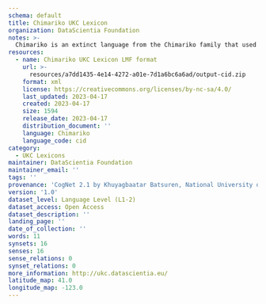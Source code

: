 ```yaml
---
schema: default
title: Chimariko UKC Lexicon
organization: DataScientia Foundation
notes: >-
  Chimariko is an extinct language from the Chimariko family that used to be spoken in North America. The UKC Lexicon of Chimariko is represented as a lexico-semantic network. It consists of words, word senses, synsets, as well as sense-level and synset-level relationships
resources:
  - name: Chimariko UKC Lexicon LMF format
    url: >-
      resources/a7dd1435-4e14-4272-a01e-7d1a6bc6a6ad/output-cid.zip
    format: xml
    license: https://creativecommons.org/licenses/by-nc-sa/4.0/
    last_updated: 2023-04-17
    created: 2023-04-17
    size: 1594
    release_date: 2023-04-17
    distribution_document: ''
    language: Chimariko
    language_code: cid
category:
  - UKC Lexicons
maintainer: DataScientia Foundation
maintainer_email: ''
tags: ''
provenance: 'CogNet 2.1 by Khuyagbaatar Batsuren, National University of Mongolia (http://cognet.ukc.disi.unitn.it); Native Languages of the Americas 2021.11. by Laura Redish and Orrin Lewis (http://www.native-languages.org); Princeton WordNet 2.1 by Princeton University (https://wordnet.princeton.edu)'
version: '1.0'
dataset_level: Language Level (L1-2)
dataset_access: Open Access
dataset_description: ''
landing_page: ''
date_of_collection: ''
words: 11
synsets: 16
senses: 16
sense_relations: 0
synset_relations: 0
more_information: http://ukc.datascientia.eu/
latitude_map: 41.0
longitude_map: -123.0
---
```

